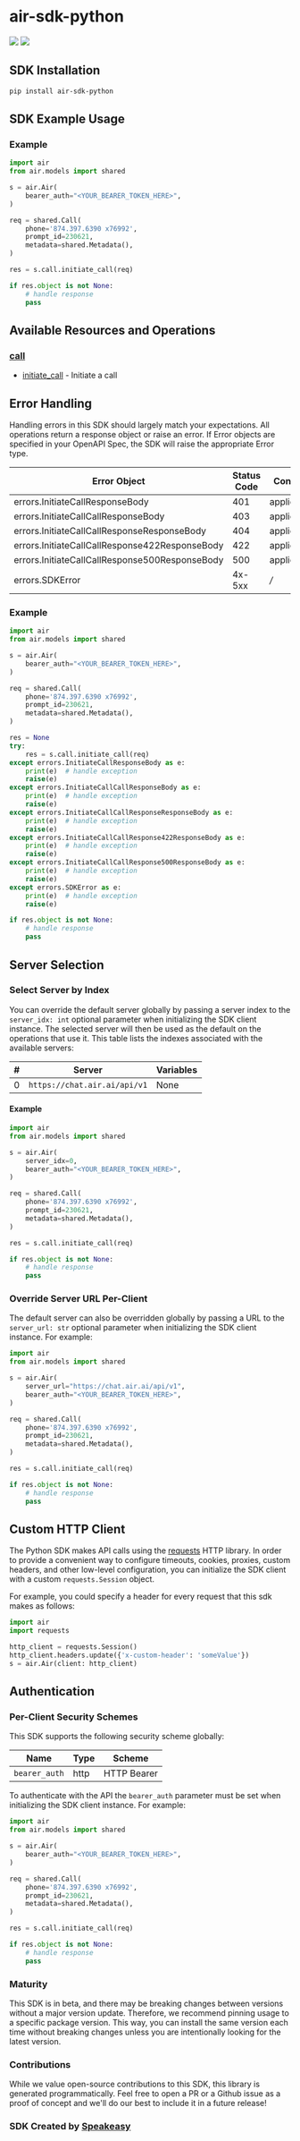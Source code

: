 # air-sdk-python

<div align="left">
    <a href="https://speakeasyapi.dev/"><img src="https://custom-icon-badges.demolab.com/badge/-Built%20By%20Speakeasy-212015?style=for-the-badge&logoColor=FBE331&logo=speakeasy&labelColor=545454" /></a>
    <a href="https://github.com/airventures/sdk-python.git/actions"><img src="https://img.shields.io/github/actions/workflow/status/speakeasy-sdks/bolt-php/speakeasy_sdk_generation.yml?style=for-the-badge" /></a>
    
</div>

<!-- Start SDK Installation [installation] -->
## SDK Installation

```bash
pip install air-sdk-python
```
<!-- End SDK Installation [installation] -->

<!-- Start SDK Example Usage [usage] -->
## SDK Example Usage

### Example

```python
import air
from air.models import shared

s = air.Air(
    bearer_auth="<YOUR_BEARER_TOKEN_HERE>",
)

req = shared.Call(
    phone='874.397.6390 x76992',
    prompt_id=230621,
    metadata=shared.Metadata(),
)

res = s.call.initiate_call(req)

if res.object is not None:
    # handle response
    pass
```
<!-- End SDK Example Usage [usage] -->

<!-- Start Available Resources and Operations [operations] -->
## Available Resources and Operations

### [call](docs/sdks/call/README.md)

* [initiate_call](docs/sdks/call/README.md#initiate_call) - Initiate a call
<!-- End Available Resources and Operations [operations] -->







<!-- Start Error Handling [errors] -->
## Error Handling

Handling errors in this SDK should largely match your expectations.  All operations return a response object or raise an error.  If Error objects are specified in your OpenAPI Spec, the SDK will raise the appropriate Error type.

| Error Object                                   | Status Code                                    | Content Type                                   |
| ---------------------------------------------- | ---------------------------------------------- | ---------------------------------------------- |
| errors.InitiateCallResponseBody                | 401                                            | application/json                               |
| errors.InitiateCallCallResponseBody            | 403                                            | application/json                               |
| errors.InitiateCallCallResponseResponseBody    | 404                                            | application/json                               |
| errors.InitiateCallCallResponse422ResponseBody | 422                                            | application/json                               |
| errors.InitiateCallCallResponse500ResponseBody | 500                                            | application/json                               |
| errors.SDKError                                | 4x-5xx                                         | */*                                            |

### Example

```python
import air
from air.models import shared

s = air.Air(
    bearer_auth="<YOUR_BEARER_TOKEN_HERE>",
)

req = shared.Call(
    phone='874.397.6390 x76992',
    prompt_id=230621,
    metadata=shared.Metadata(),
)

res = None
try:
    res = s.call.initiate_call(req)
except errors.InitiateCallResponseBody as e:
    print(e)  # handle exception
    raise(e)
except errors.InitiateCallCallResponseBody as e:
    print(e)  # handle exception
    raise(e)
except errors.InitiateCallCallResponseResponseBody as e:
    print(e)  # handle exception
    raise(e)
except errors.InitiateCallCallResponse422ResponseBody as e:
    print(e)  # handle exception
    raise(e)
except errors.InitiateCallCallResponse500ResponseBody as e:
    print(e)  # handle exception
    raise(e)
except errors.SDKError as e:
    print(e)  # handle exception
    raise(e)

if res.object is not None:
    # handle response
    pass
```
<!-- End Error Handling [errors] -->



<!-- Start Server Selection [server] -->
## Server Selection

### Select Server by Index

You can override the default server globally by passing a server index to the `server_idx: int` optional parameter when initializing the SDK client instance. The selected server will then be used as the default on the operations that use it. This table lists the indexes associated with the available servers:

| # | Server | Variables |
| - | ------ | --------- |
| 0 | `https://chat.air.ai/api/v1` | None |

#### Example

```python
import air
from air.models import shared

s = air.Air(
    server_idx=0,
    bearer_auth="<YOUR_BEARER_TOKEN_HERE>",
)

req = shared.Call(
    phone='874.397.6390 x76992',
    prompt_id=230621,
    metadata=shared.Metadata(),
)

res = s.call.initiate_call(req)

if res.object is not None:
    # handle response
    pass
```


### Override Server URL Per-Client

The default server can also be overridden globally by passing a URL to the `server_url: str` optional parameter when initializing the SDK client instance. For example:
```python
import air
from air.models import shared

s = air.Air(
    server_url="https://chat.air.ai/api/v1",
    bearer_auth="<YOUR_BEARER_TOKEN_HERE>",
)

req = shared.Call(
    phone='874.397.6390 x76992',
    prompt_id=230621,
    metadata=shared.Metadata(),
)

res = s.call.initiate_call(req)

if res.object is not None:
    # handle response
    pass
```
<!-- End Server Selection [server] -->



<!-- Start Custom HTTP Client [http-client] -->
## Custom HTTP Client

The Python SDK makes API calls using the [requests](https://pypi.org/project/requests/) HTTP library.  In order to provide a convenient way to configure timeouts, cookies, proxies, custom headers, and other low-level configuration, you can initialize the SDK client with a custom `requests.Session` object.

For example, you could specify a header for every request that this sdk makes as follows:
```python
import air
import requests

http_client = requests.Session()
http_client.headers.update({'x-custom-header': 'someValue'})
s = air.Air(client: http_client)
```
<!-- End Custom HTTP Client [http-client] -->



<!-- Start Authentication [security] -->
## Authentication

### Per-Client Security Schemes

This SDK supports the following security scheme globally:

| Name          | Type          | Scheme        |
| ------------- | ------------- | ------------- |
| `bearer_auth` | http          | HTTP Bearer   |

To authenticate with the API the `bearer_auth` parameter must be set when initializing the SDK client instance. For example:
```python
import air
from air.models import shared

s = air.Air(
    bearer_auth="<YOUR_BEARER_TOKEN_HERE>",
)

req = shared.Call(
    phone='874.397.6390 x76992',
    prompt_id=230621,
    metadata=shared.Metadata(),
)

res = s.call.initiate_call(req)

if res.object is not None:
    # handle response
    pass
```
<!-- End Authentication [security] -->

<!-- Placeholder for Future Speakeasy SDK Sections -->



### Maturity

This SDK is in beta, and there may be breaking changes between versions without a major version update. Therefore, we recommend pinning usage
to a specific package version. This way, you can install the same version each time without breaking changes unless you are intentionally
looking for the latest version.

### Contributions

While we value open-source contributions to this SDK, this library is generated programmatically.
Feel free to open a PR or a Github issue as a proof of concept and we'll do our best to include it in a future release!

### SDK Created by [Speakeasy](https://docs.speakeasyapi.dev/docs/using-speakeasy/client-sdks)
